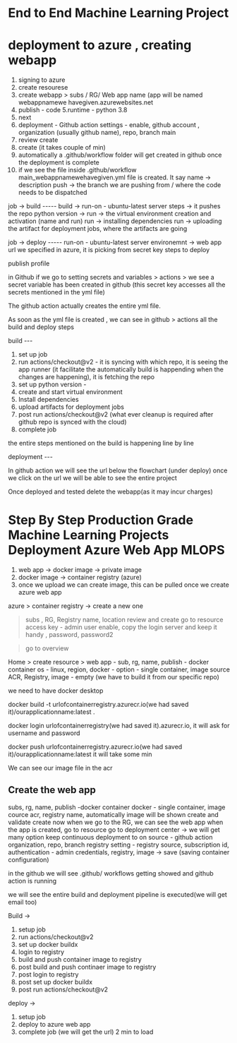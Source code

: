 # End to End Machine Learning Project

# deployment to azure , creating webapp
1. signing to azure
2. create resourese
3. create webapp > subs / RG/ Web app name (app will be named webappnamewe havegiven.azurewebsites.net
4. publish - code
5.runtime - python 3.8
6. next
7. deployment - Github action settings - enable, github account , organization (usually github name), repo, branch main
8. review create
9. create (it takes couple of min)
10. automatically a .github/workflow folder will get created in github once the deployment is complete
11. if we see the file inside .github/workflow main_webappnamewehavegiven.yml file is created. 
It say name -> description
push -> the branch we are pushing from / where the code needs to be dispatched

job -> build -----
build -> run-on - ubuntu-latest server
steps -> it pushes the repo
python version -> 
run -> the virtual environment creation and activation (name <description>and run<terminal command>)
run -> installing dependencies
run -> uploading the artifact for deployment jobs, where the artifacts are going


job -> deploy -----
run-on - ubuntu-latest server
environemnt -> web app url we specified in azure, it is picking from secret key
steps to deploy

publish profile



in Github if we go to setting 
secrets and variables > actions > we see a secret variable has been created in github (this secret key accesses all the secrets mentioned in the yml file)

The github action actually creates the entire yml file. 

As soon as the yml file is created , we can see in github > actions all the build and deploy steps

build ---
1. set up job
2. run actions/checkout@v2 - it is syncing with which repo, it is seeing the app runner (it facilitate the automatically build is happending when the changes are happening), it is fetching the repo 
3. set up python version - 
4. create and start virtual environment
5. Install dependencies
6. upload artifacts for deployment jobs
7. post run actions/checkout@v2 (what ever cleanup is required after github repo is synced with the cloud)
8. complete job


the entire steps mentioned on the build is happening line by line


deployment ---


In github action we will see the url below the flowchart (under deploy)
once we click on the url we will be able to see the entire project


Once deployed and tested delete the webapp(as it may incur charges)



# Step By Step Production Grade Machine Learning Projects Deployment Azure Web App MLOPS

1. web app -> docker image -> private image 
2. docker image -> container registry (azure)
3. once we upload we can create image, this can be pulled once we create azure web app


azure > container registry -> create a new one
> subs , RG, Registry name, location
> review and create
> go to resource
> access key - admin user enable, copy the login server and keep it handy
, password, password2

> go to overview

Home > create resource > web app - sub, rg, name, publish - docker container
os - linux, region,   docker - option - single container, image source ACR, Registry, image - empty (we have to build it from our specific repo)

we need to have docker desktop

docker build -t urlofcontainerregistry.azurecr.io(we had saved it)/ourapplicationname:latest . <it will take some time>

docker login urlofcontainerregistry(we had saved it).azurecr.io, it will ask for username and password

docker push urlofcontainerregistry.azurecr.io(we had saved it)/ourapplicationname:latest  <the entire docker image is pushed to container registry>  it will take some min


We can see our image file in the acr

Create the web app
-------------------
subs, rg, name, publish -docker container
docker - single container, image cource acr, registry name, automatically image will be shown
create and validate
create
now when we go to the RG, we can see the web app
when the app is created, go to resource
go to deployment center -> we will get many option
keep continuous deployment to on
source - github action
organization, repo, branch
registry setting - registry source, subscription id, authentication - admin credentials, registry, image  -> save (saving container configuration)

in the github we will see .github/ workflows getting showed and github action is running

we will see the entire build and deployment pipeline is executed(we will get email too)


Build ->
1. setup job
2. run actions/checkout@v2
3. set up docker buildx
4. login to registry
5. build and push container image to registry
6. post build and push continaer image to registry
7. post login to registry
8. post set up docker buildx
9. post run actions/checkout@v2


deploy ->
1. setup job
2. deploy to azure web app
3. complete job (we will get the url) 2 min to load

















